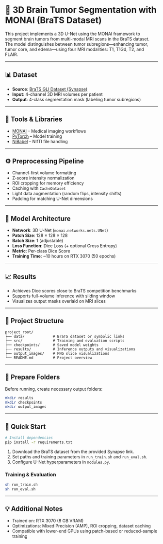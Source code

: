 # 🧠 3D Brain Tumor Segmentation with MONAI (BraTS Dataset)

This project implements a 3D U-Net using the MONAI framework to segment brain tumors from multi-modal MRI scans in the BraTS dataset. The model distinguishes between tumor subregions—enhancing tumor, tumor core, and edema—using four MRI modalities: T1, T1Gd, T2, and FLAIR.

---

## 📊 Dataset

- **Source**: [BraTS GLI Dataset (Synapse)](https://www.synapse.org/Synapse:syn53708249/wiki/627759)
- **Input**: 4-channel 3D MRI volumes per patient
- **Output**: 4-class segmentation mask (labeling tumor subregions)

---

## 🧰 Tools & Libraries

- [MONAI](https://monai.io/) – Medical imaging workflows
- [PyTorch](https://pytorch.org/) – Model training
- [NiBabel](https://nipy.org/nibabel/) – NIfTI file handling

---

## ⚙️ Preprocessing Pipeline

- Channel-first volume formatting
- Z-score intensity normalization
- ROI cropping for memory efficiency
- Caching with `CacheDataset`
- Light data augmentation (random flips, intensity shifts)
- Padding for matching U-Net dimensions

---

## 🧠 Model Architecture

- **Network**: 3D U-Net (`monai.networks.nets.UNet`)
- **Patch Size**: 128 × 128 × 128
- **Batch Size**: 1 (adjustable)
- **Loss Function**: Dice Loss (+ optional Cross Entropy)
- **Metric**: Per-class Dice Score
- **Training Time**: ~10 hours on RTX 3070 (50 epochs)

---

## 📈 Results

- Achieves Dice scores close to BraTS competition benchmarks
- Supports full-volume inference with sliding window
- Visualizes output masks overlaid on MRI slices

---

## 📁 Project Structure

```
project_root/
├── data/             # BraTS dataset or symbolic links
├── src/              # Training and evaluation scripts
├── checkpoints/      # Saved model weights
├── results/          # Inference outputs and visualizations
├── output_images/    # PNG slice visualizations
└── README.md         # Project overview
```

---

## 📁 Prepare Folders

Before running, create necessary output folders:

```bash
mkdir results
mkdir checkpoints
mkdir output_images
```

---

## 🚀 Quick Start

```bash
# Install dependencies
pip install -r requirements.txt
```

1. Download the BraTS dataset from the provided Synapse link.
2. Set paths and training parameters in `run_train.sh` and `run_eval.sh`.
3. Configure U-Net hyperparameters in `modules.py`.

### Training & Evaluation
```bash
sh run_train.sh
sh run_eval.sh
```

---

## 💡 Additional Notes

- Trained on: RTX 3070 (8 GB VRAM)
- Optimizations: Mixed Precision (AMP), ROI cropping, dataset caching
- Compatible with lower-end GPUs using patch-based or reduced-sample training
